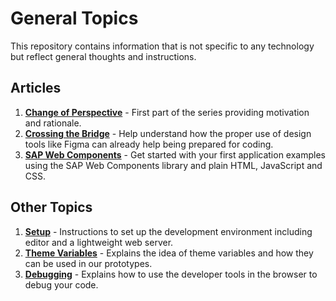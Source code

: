 # General Topics

This repository contains information that is not specific to any technology but reflect general thoughts and instructions.

## Articles

1. **[Change of Perspective](./01-Change-of-Perspective.md)** - First part of the series providing motivation and rationale.
2. **[Crossing the Bridge](./02-Crossing-the-Bridge.md)** - Help understand how the proper use of design tools like Figma can already help being prepared for coding.
3. **[SAP Web Components](./03-SAP-Web-Components.md)** - Get started with your first application examples using the SAP Web Components library and plain HTML, JavaScript and CSS.

## Other Topics

1. **[Setup](./A1-Set-up.md)** - Instructions to set up the development environment including editor and a lightweight web server.
2. **[Theme Variables](./A2-Theme-Variables.md)** - Explains the idea of theme variables and how they can be used in our prototypes.
3. **[Debugging](./A3-Debugging.md)** - Explains how to use the developer tools in the browser to debug your code.
